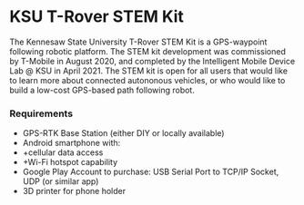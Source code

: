 # KSU T-Rover STEM Kit
The Kennesaw State University T-Rover STEM Kit is a GPS-waypoint following robotic platform. The STEM kit development was commissioned by T-Mobile in August 2020, and completed by the Intelligent Mobile Device Lab @ KSU in April 2021. The STEM kit is open for all users that would like to learn more about connected autononous vehicles, or who would like to build a low-cost GPS-based path following robot.

### Requirements

- GPS-RTK Base Station (either DIY or locally available)
- Android smartphone with:
- +cellular data access
- +Wi-Fi hotspot capability
- Google Play Account to purchase: USB Serial Port to TCP/IP Socket, UDP (or similar app)
- 3D printer for phone holder
